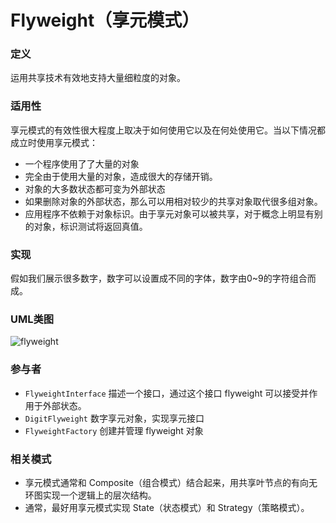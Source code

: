 # Flyweight（享元模式）

### 定义
运用共享技术有效地支持大量细粒度的对象。

### 适用性
享元模式的有效性很大程度上取决于如何使用它以及在何处使用它。当以下情况都成立时使用享元模式：
* 一个程序使用了了大量的对象
* 完全由于使用大量的对象，造成很大的存储开销。
* 对象的大多数状态都可变为外部状态
* 如果删除对象的外部状态，那么可以用相对较少的共享对象取代很多组对象。
* 应用程序不依赖于对象标识。由于享元对象可以被共享，对于概念上明显有别的对象，标识测试将返回真值。

### 实现
假如我们展示很多数字，数字可以设置成不同的字体，数字由0~9的字符组合而成。

### UML类图
![flyweight](http://ohtd7tndv.bkt.clouddn.com/flyweight.png)

### 参与者
* `FlyweightInterface` 描述一个接口，通过这个接口 flyweight 可以接受并作用于外部状态。
* `DigitFlyweight` 数字享元对象，实现享元接口
* `FlyweightFactory` 创建并管理 flyweight 对象

### 相关模式
* 享元模式通常和 Composite（组合模式）结合起来，用共享叶节点的有向无环图实现一个逻辑上的层次结构。
* 通常，最好用享元模式实现 State（状态模式）和 Strategy（策略模式）。